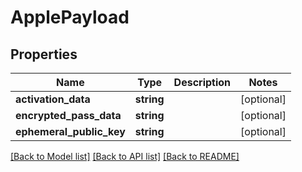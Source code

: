 # ApplePayload

## Properties
Name | Type | Description | Notes
------------ | ------------- | ------------- | -------------
**activation_data** | **string** |  | [optional] 
**encrypted_pass_data** | **string** |  | [optional] 
**ephemeral_public_key** | **string** |  | [optional] 

[[Back to Model list]](../README.md#documentation-for-models) [[Back to API list]](../README.md#documentation-for-api-endpoints) [[Back to README]](../README.md)



